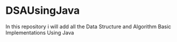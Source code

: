 # DSAUsingJava
In this repository i will add all the Data Structure and Algorithm Basic Implementations Using Java
